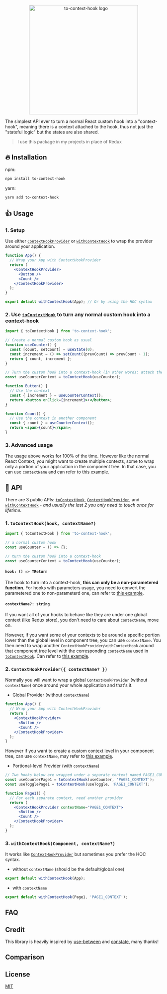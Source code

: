 <p align="center">
  <img src="https://user-images.githubusercontent.com/31364664/140613893-52e7ceb5-eca5-4c9e-b3ff-6c050be71284.png" alt="to-context-hook logo" width="350" />
</p>

The simplest API ever to turn a normal React custom hook into a "context-hook", meaning there is a context attached to the hook, thus not just the "stateful logic" but the states are also shared.

> I use this package in my projects in place of Redux

## 🔥 Installation

npm:

```sh
npm install to-context-hook
```

yarn:

```sh
yarn add to-context-hook
```

## 👍 Usage

### 1. Setup

Use either [`ContextHookProvider`] or [`withContextHook`] to wrap the provider around your application.

```jsx
function App() {
  // Wrap your App with ContextHookProvider
  return (
    <ContextHookProvider>
      <Button />
      <Count />
    </ContextHookProvider>
  );
}

export default withContextHook(App); // Or by using the HOC syntax
```

### 2. Use [`toContextHook`] to turn any normal custom hook into a context-hook

```jsx
import { toContextHook } from 'to-context-hook';

// Create a normal custom hook as usual
function useCounter() {
  const [count, setCount] = useState(0);
  const increment = () => setCount((prevCount) => prevCount + 1);
  return { count, increment };
}

// Turn the custom hook into a context-hook (in other words: attach the context to the hook)
const useCounterContext = toContextHook(useCounter);

function Button() {
  // Use the context
  const { increment } = useCounterContext();
  return <button onClick={increment}>+</button>;
}

function Count() {
  // Use the context in another component
  const { count } = useCounterContext();
  return <span>{count}</span>;
}
```

### 3. Advanced usage

The usage above works for 100% of the time. However like the normal React Context, you might want to create multiple contexts, some to wrap only a portion of your application in the component tree. In that case, you can use [`contextName`] and can refer to [this example]().

[`tocontexthook`]: #1-tocontexthookhook-contextname
[`contexthookprovider`]: #2-contextHookprovider-contextname-
[`withcontexthook`]: #3-withcontexthookcomponent-contextname
[`contextname`]: #contextname-string

## 📌 API

There are 3 public APIs: [`toContextHook`], [`ContextHookProvider`], and [`withContextHook`] _- and usually the last 2 you only need to touch once for lifetime_.

### 1. `toContextHook(hook, contextName?)`

```jsx
import { toContextHook } from 'to-context-hook';

// a normal custom hook
const useCounter = () => {};

// turn the custom hook into a context-hook
const useCounterContext = toContextHook(useCounter);
```

#### `hook: () => TReturn`

The hook to turn into a context-hook, **this can only be a non-parametered function**. For hooks with parameters usage, you need to convert the parametered one to non-parameterd one, can refer to [this example]().

#### `contextName?: string`

If you want all of your hooks to behave like they are under one global context (like Redux store), you don't need to care about `contextName`, move on.

However, if you want some of your contexts to be around a specific portion lower than the global level in component tree, you can use `contextName`. You then need to wrap another `ContextHookProvider`/`withContextHook` around that component tree level with the corresponding `contextName` used in [`toContextHook`]. Can refer to [this example]().

### 2. `ContextHookProvider({ contextName? })`

Normally you will want to wrap a global `ContextHookProvider` (without `contextName`) once around your whole application and that's it.

- Global Provider (without `contextName`)

```jsx
function App() {
  // Wrap your App with ContextHookProvider
  return (
    <ContextHookProvider>
      <Button />
      <Count />
    </ContextHookProvider>
  );
}
```

However if you want to create a custom context level in your component tree, can use `contextName`, may refer to [this example]().

- Portional-level Provider (with `contextName`)

```jsx
// Two hooks below are wrapped under a separate context named PAGE1_CONTEXT, are separated from the global context
const useCounterPage1 = toContextHook(useCounter, 'PAGE1_CONTEXT');
const useTogglePage1 = toContextHook(useToggle, 'PAGE1_CONTEXT');

function Page1() {
  // For each separate context, need another provider
  return (
    <ContextHookProvider contextName="PAGE1_CONTEXT">
      <Button />
      <Count />
    </ContextHookProvider>
  );
}
```

### 3. `withContextHook(Component, contextName?)`

It works like [`ContextHookProvider`] but sometimes you prefer the HOC syntax.

- without `contextName` (should be the default/global one)

```jsx
export default withContextHook(App);
```

- with `contextName`

```jsx
export default withContextHook(Page1, 'PAGE1_CONTEXT');
```

## FAQ

## Credit

This library is heavily inspired by [use-between](https://github.com/betula/use-between) and [constate](https://github.com/diegohaz/constate), many thanks!

## Comparison

## License

[MIT](https://github.com/loia5tqd001/to-context-hook/blob/main/LICENSE)
